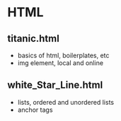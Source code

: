 # HTML
## titanic.html
<ul>
<li>basics of html, boilerplates, etc</li>
<li>img element, local and online</li>
</ul>

## white_Star_Line.html
<ul>
<li>lists, ordered and unordered lists</li>
<li>anchor tags</li>
</ul>
